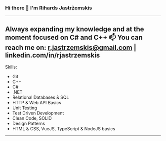 ### Hi there 👋 I'm Rihards Jastržemskis
---
Always expanding my knowledge and at the moment focused on C# and C++
📫 You can reach me on: r.jastrzemskis@gmail.com | linkedin.com/in/rjastrzemskis
---
Skills:
- Git
- C++
- C#
- .NET
- Relational Databases & SQL
- HTTP & Web API Basics
- Unit Testing
- Test Driven Development
- Clean Code, SOLID
- Design Patterns
- HTML & CSS, VueJS, TypeScript & NodeJS basics
---

<!--
**rjastrzemskis/rjastrzemskis** is a ✨ _special_ ✨ repository because its `README.md` (this file) appears on your GitHub profile.

Here are some ideas to get you started:

- 🔭 I’m currently working on ...
- 🌱 I’m currently learning ...
- 👯 I’m looking to collaborate on ...
- 🤔 I’m looking for help with ...
- 💬 Ask me about ...
- 📫 How to reach me: ...
- 😄 Pronouns: ...
- ⚡ Fun fact: ...
-->
